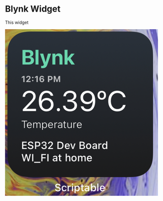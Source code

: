 # Blynk Widget
This widget 

![alt text](https://github.com/AdrianViverosL/myScriptableWidgets/blob/main/BlynkWidget/widget_img.jpeg?raw=true)
